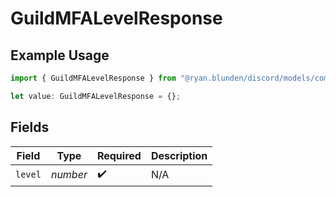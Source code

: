 # GuildMFALevelResponse

## Example Usage

```typescript
import { GuildMFALevelResponse } from "@ryan.blunden/discord/models/components";

let value: GuildMFALevelResponse = {};
```

## Fields

| Field              | Type               | Required           | Description        |
| ------------------ | ------------------ | ------------------ | ------------------ |
| `level`            | *number*           | :heavy_check_mark: | N/A                |